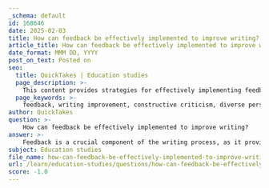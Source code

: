 ```yaml
---
_schema: default
id: 168646
date: 2025-02-03
title: How can feedback be effectively implemented to improve writing?
article_title: How can feedback be effectively implemented to improve writing?
date_format: MMM DD, YYYY
post_on_text: Posted on
seo:
  title: QuickTakes | Education studies
  page_description: >-
    This content provides strategies for effectively implementing feedback to improve writing, emphasizing the importance of diverse perspectives, specificity in requests, an iterative process, understanding the audience, and documenting feedback for future reference.
  page_keywords: >-
    feedback, writing improvement, constructive criticism, diverse perspectives, specific areas, iterative process, audience engagement, feedback mechanisms, reflection on feedback, documentation of feedback
author: QuickTakes
question: >-
    How can feedback be effectively implemented to improve writing?
answer: >-
    Feedback is a crucial component of the writing process, as it provides writers with constructive criticism and suggestions that can significantly enhance their work. Here are several effective strategies for implementing feedback to improve writing:\n\n1. **Seek Diverse Perspectives**: Engage with a variety of feedback sources, including peers, instructors, and editors. Each can offer unique insights that highlight different strengths and weaknesses in your writing. For instance, a peer might focus on clarity and engagement, while an instructor may emphasize adherence to academic standards.\n\n2. **Focus on Specific Areas**: When requesting feedback, be specific about the aspects of your writing you want to improve. This could include clarity, argument strength, narrative integration, or grammar. Specific feedback is often more actionable than general comments.\n\n3. **Iterative Process**: Treat feedback as part of an iterative process. After receiving feedback, revise your work and seek additional input. This cycle of feedback and revision can lead to a more polished final product. For example, if feedback indicates that a narrative element detracts from the main message, consider how to adjust it to enhance clarity.\n\n4. **Create a Relatable Context**: Understanding your audience is essential when integrating feedback. Tailor your revisions to align with the audience's experiences and interests, which can increase the effectiveness of your writing. Feedback can help you assess whether your narrative resonates with the intended audience.\n\n5. **Implement Feedback Mechanisms**: Use tools such as polls or direct interactions to gauge audience reactions to your writing. This real-time feedback can inform your revisions and ensure that your message remains relevant and impactful.\n\n6. **Reflect on Feedback**: After receiving feedback, take time to reflect on it. Consider which suggestions resonate with you and which do not, and why. This reflection can help you develop your voice and style while still improving your writing.\n\n7. **Document Feedback**: Keep a record of the feedback you receive and the changes you make in response. This documentation can serve as a valuable resource for future writing projects and help you track your progress over time.\n\nBy employing these strategies, writers can effectively utilize feedback to enhance their writing, leading to clearer, more engaging, and impactful work.
subject: Education studies
file_name: how-can-feedback-be-effectively-implemented-to-improve-writing.md
url: /learn/education-studies/questions/how-can-feedback-be-effectively-implemented-to-improve-writing
score: -1.0
---
```


&nbsp;
